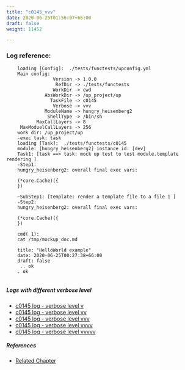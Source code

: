 ```yaml
---
title: "c0145_vvv"
date: 2020-06-25T01:56:07+66:00
draft: false
weight: 11452

---
```


### Log reference: <no value>

```
    loading [Config]:  ./tests/functests/upconfig.yml
    Main config:
                 Version -> 1.0.0
                  RefDir -> ./tests/functests
                 WorkDir -> cwd
              AbsWorkDir -> /up_project/up
                TaskFile -> c0145
                 Verbose -> vvv
              ModuleName -> hungry_heisenberg2
               ShellType -> /bin/sh
           MaxCallLayers -> 8
     MaxModuelCallLayers -> 256
    work dir: /up_project/up
    -exec task: task
    loading [Task]:  ./tests/functests/c0145
    module: [hungry_heisenberg2] instance id: [dev]
    Task1: [task ==> task: mock up test to test module.template rendering ]
    -Step1:
    hungry_heisenberg2: overall final exec vars:
    
    (*core.Cache)({
    })
    
    ~SubStep1: [template: render a template file to a file 1 ]
    -Step2:
    hungry_heisenberg2: overall final exec vars:
    
    (*core.Cache)({
    })
    
    cmd( 1):
    cat /tmp/mockup_doc.md
    
    title: "HelloWorld example"
    date: 2020-06-25T00:27:38+66:00
    draft: false
     .. ok
    . ok
    
```

##### Logs with different verbose level
* [c0145 log - verbose level v](../../logs/c0145_v)
* [c0145 log - verbose level vv](../../logs/c0145_vv)
* [c0145 log - verbose level vvv](../../logs/c0145_vvv)
* [c0145 log - verbose level vvvv](../../logs/c0145_vvvv)
* [c0145 log - verbose level vvvvv](../../logs/c0145_vvvvv)

##### References
* [Related Chapter](../../cmd-func/c0145)
